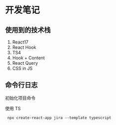 # 开发笔记

## 使用到的技术栈

1. React17
2. React Hook
3. TS4
4. Hook + Content
5. React Query
6. CSS in JS



## 命令行日志

初始化项目命令

使用 TS

```shell
 npx create-react-app jira --template typescript
```

